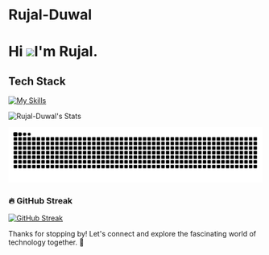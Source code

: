 # Rujal-Duwal

# Hi ![](https://user-images.githubusercontent.com/18350557/176309783-0785949b-9127-417c-8b55-ab5a4333674e.gif)I'm Rujal.

## Tech Stack

[![My Skills](https://skillicons.dev/icons?i=html,css,js,typescript,react,php)](https://skillicons.dev)

![Rujal-Duwal's Stats](https://github-readme-stats-qtg8.vercel.app/api?username=Rujal-Duwal&show_icons=true&theme=radical)

<picture>
  <source media="(prefers-color-scheme: dark)" srcset="https://raw.githubusercontent.com/Rujal-Duwal/Rujal-Duwal/output/github-contribution-grid-snake-dark.svg">
  <source media="(prefers-color-scheme: light)" srcset="https://raw.githubusercontent.com/Rujal-Duwal/Rujal-Duwal/output/github-contribution-grid-snake.svg">
  <img alt="github contribution grid snake animation" src="https://raw.githubusercontent.com/Rujal-Duwal/Rujal-Duwal/output/github-contribution-grid-snake.svg">
</picture>

### 🔥 GitHub Streak

[![GitHub Streak](https://streak-stats.demolab.com?user=Rujal-Duwal&theme=dark&hide_border=true)](https://git.io/streak-stats)

Thanks for stopping by! Let's connect and explore the fascinating world of technology together. :rocket:
